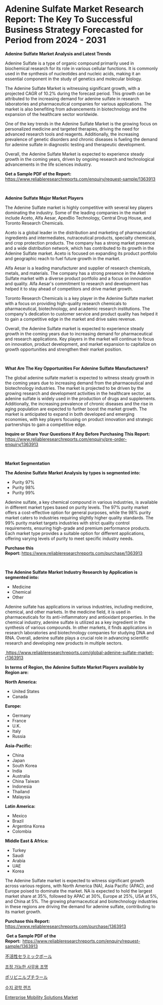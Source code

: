 <p><h1>Adenine Sulfate Market Research Report: The Key To Successful Business Strategy Forecasted for Period from 2024 - 2031</h1></p><p><strong>Adenine Sulfate Market Analysis and Latest Trends</strong></p>
<p><p>Adenine Sulfate is a type of organic compound primarily used in biochemical research for its role in various cellular functions. It is commonly used in the synthesis of nucleotides and nucleic acids, making it an essential component in the study of genetics and molecular biology.</p><p>The Adenine Sulfate Market is witnessing significant growth, with a projected CAGR of 10.2% during the forecast period. This growth can be attributed to the increasing demand for adenine sulfate in research laboratories and pharmaceutical companies for various applications. The market is also benefiting from advancements in biotechnology and the expansion of the healthcare sector worldwide.</p><p>One of the key trends in the Adenine Sulfate Market is the growing focus on personalized medicine and targeted therapies, driving the need for advanced research tools and reagents. Additionally, the increasing prevalence of genetic disorders and chronic diseases is fueling the demand for adenine sulfate in diagnostic testing and therapeutic development.</p><p>Overall, the Adenine Sulfate Market is expected to experience steady growth in the coming years, driven by ongoing research and technological advancements in the life sciences industry.</p></p>
<p><strong>Get a Sample PDF of the Report:&nbsp;</strong> <a href="https://www.reliableresearchreports.com/enquiry/request-sample/1363913">https://www.reliableresearchreports.com/enquiry/request-sample/1363913</a></p>
<p>&nbsp;</p>
<p><strong>Adenine Sulfate Major Market Players</strong></p>
<p><p>The Adenine Sulfate market is highly competitive with several key players dominating the industry. Some of the leading companies in the market include Aceto, Alfa Aesar, ApexBio Technology, Central Drug House, and Toronto Research Chemicals.</p><p>Aceto is a global leader in the distribution and marketing of pharmaceutical ingredients and intermediates, nutraceutical products, specialty chemicals, and crop protection products. The company has a strong market presence and a wide distribution network, which has contributed to its growth in the Adenine Sulfate market. Aceto is focused on expanding its product portfolio and geographic reach to fuel future growth in the market.</p><p>Alfa Aesar is a leading manufacturer and supplier of research chemicals, metals, and materials. The company has a strong presence in the Adenine Sulfate market with a diverse product portfolio and a focus on innovation and quality. Alfa Aesar's commitment to research and development has helped it to stay ahead of competitors and drive market growth.</p><p>Toronto Research Chemicals is a key player in the Adenine Sulfate market with a focus on providing high-quality research chemicals to pharmaceutical, biotechnology, and academic research institutions. The company's dedication to customer service and product quality has helped it to gain a competitive edge in the market and drive sales revenue.</p><p>Overall, the Adenine Sulfate market is expected to experience steady growth in the coming years due to increasing demand for pharmaceutical and research applications. Key players in the market will continue to focus on innovation, product development, and market expansion to capitalize on growth opportunities and strengthen their market position.</p></p>
<p>&nbsp;</p>
<p><strong>What Are The Key Opportunities For Adenine Sulfate Manufacturers?</strong></p>
<p><p>The global adenine sulfate market is expected to witness steady growth in the coming years due to increasing demand from the pharmaceutical and biotechnology industries. The market is projected to be driven by the growing research and development activities in the healthcare sector, as adenine sulfate is widely used in the production of drugs and supplements. Additionally, the increasing prevalence of chronic diseases and the rise in aging population are expected to further boost the market growth. The market is anticipated to expand in both developed and emerging economies, with key players focusing on product innovation and strategic partnerships to gain a competitive edge.</p></p>
<p><strong>Inquire or Share Your Questions If Any Before Purchasing This Report:</strong> <a href="https://www.reliableresearchreports.com/enquiry/pre-order-enquiry/1363913">https://www.reliableresearchreports.com/enquiry/pre-order-enquiry/1363913</a></p>
<p>&nbsp;</p>
<p><strong>Market Segmentation</strong></p>
<p><strong>The Adenine Sulfate Market Analysis by types is segmented into:</strong></p>
<p><ul><li>Purity 97%</li><li>Purity 98%</li><li>Purity 99%</li></ul></p>
<p><p>Adenine sulfate, a key chemical compound in various industries, is available in different market types based on purity levels. The 97% purity market offers a cost-effective option for general purposes, while the 98% purity market caters to industries requiring slightly higher quality standards. The 99% purity market targets industries with strict quality control requirements, ensuring high-grade and premium performance products. Each market type provides a suitable option for different applications, offering varying levels of purity to meet specific industry needs.</p></p>
<p><strong>Purchase this Report:&nbsp;</strong><a href="https://www.reliableresearchreports.com/purchase/1363913">https://www.reliableresearchreports.com/purchase/1363913</a></p>
<p>&nbsp;</p>
<p><strong>The Adenine Sulfate Market Industry Research by Application is segmented into:</strong></p>
<p><ul><li>Medicine</li><li>Chemical</li><li>Other</li></ul></p>
<p><p>Adenine sulfate has applications in various industries, including medicine, chemical, and other markets. In the medicine field, it is used in pharmaceuticals for its anti-inflammatory and antioxidant properties. In the chemical industry, adenine sulfate is utilized as a key ingredient in the synthesis of various compounds. In other markets, it finds applications in research laboratories and biotechnology companies for studying DNA and RNA. Overall, adenine sulfate plays a crucial role in advancing scientific research and developing new products in multiple sectors.</p></p>
<p><a href="https://www.reliableresearchreports.com/global-adenine-sulfate-market-r1363913">&nbsp;https://www.reliableresearchreports.com/global-adenine-sulfate-market-r1363913</a></p>
<p><strong>In terms of Region, the Adenine Sulfate Market Players available by Region are:</strong></p>
<p>
    <p> <strong> North America: </strong>
        <ul>
            <li>United States</li>
            <li>Canada</li>
        </ul>
        </p> 
    <p> <strong> Europe: </strong>
        <ul>
            <li>Germany</li>
            <li>France</li>
            <li>U.K.</li>
            <li>Italy</li>
            <li>Russia</li>
        </ul>
        </p> 
    <p> <strong> Asia-Pacific: </strong>
        <ul>
            <li>China</li>
            <li>Japan</li>
            <li>South Korea</li>
            <li>India</li>
            <li>Australia</li>
            <li>China Taiwan</li>
            <li>Indonesia</li>
            <li>Thailand</li>
            <li>Malaysia</li>
        </ul>
        </p> 
    <p> <strong> Latin America: </strong>
        <ul>
            <li>Mexico</li>
            <li>Brazil</li>
            <li>Argentina Korea</li>
            <li>Colombia</li>
        </ul>
        </p> 
    <p> <strong> Middle East & Africa: </strong>
        <ul>
            <li>Turkey</li>
            <li>Saudi</li>
            <li>Arabia</li>
            <li>UAE</li>
            <li>Korea</li>
        </ul>
    </p>
    </p>
<p><p>The Adenine Sulfate market is expected to witness significant growth across various regions, with North America (NA), Asia Pacific (APAC), and Europe poised to dominate the market. NA is expected to hold the largest market share at 35%, followed by APAC at 30%, Europe at 25%, USA at 5%, and China at 5%. The growing pharmaceutical and biotechnology industries in these regions are driving the demand for adenine sulfate, contributing to its market growth.</p></p>
<p><strong>Purchase this Report: </strong><a href="https://www.reliableresearchreports.com/purchase/1363913">https://www.reliableresearchreports.com/purchase/1363913</a></p>
<p>&nbsp;<strong>Get a Sample PDF of the Report:&nbsp;&nbsp;</strong><a href="https://www.reliableresearchreports.com/enquiry/request-sample/1363913">https://www.reliableresearchreports.com/enquiry/request-sample/1363913</a></p>
<p><strong></strong></p>
<p><p><a href="https://medium.com/@timslater46/%E3%82%A4%E3%83%8A%E3%83%BC%E3%83%88%E3%82%BB%E3%83%A9%E3%83%9F%E3%83%83%E3%82%AF%E3%83%9C%E3%83%BC%E3%83%AB%E5%B8%82%E5%A0%B4%E3%81%AE%E5%88%86%E6%9E%90-%E3%82%B0%E3%83%AD%E3%83%BC%E3%83%90%E3%83%AB%E7%94%A3%E6%A5%AD%E3%81%AE%E8%A6%8B%E9%80%9A%E3%81%97%E3%81%A8%E4%BA%88%E6%B8%AC-2024%E5%B9%B4%E3%81%8B%E3%82%892031%E5%B9%B4-3b1a80647f1e">不活性セラミックボール</a></p><p><a href="https://medium.com/@corneliutrifa2022/%EA%B0%80%EB%B3%80%ED%98%95-%EC%82%AC%EB%AC%B4%EC%8B%A4-%EC%A1%B0%EB%AA%85-%EC%8B%9C%EC%9E%A5-%EA%B2%BD%EC%9F%81-%EB%B6%84%EC%84%9D-%EC%8B%9C%EC%9E%A5-%EB%8F%99%ED%96%A5-%EB%B0%8F-2031%EB%85%84%EA%B9%8C%EC%A7%80%EC%9D%98-%EC%98%88%EC%B8%A1-4c03513868b6">조정 가능한 사무용 조명</a></p><p><a href="https://medium.com/@dixiegrimes2023/%E3%83%9D%E3%83%AA%E3%83%93%E3%83%8B%E3%83%AB%E3%83%96%E3%83%81%E3%83%A9%E3%83%BC%E3%83%AB%E5%B8%82%E5%A0%B4%E3%83%AC%E3%83%9D%E3%83%BC%E3%83%88%E3%81%AF-%E3%81%93%E3%81%AE%E5%B8%82%E5%A0%B4%E3%81%AE%E6%9C%80%E6%96%B0%E3%81%AE%E3%83%88%E3%83%AC%E3%83%B3%E3%83%89%E3%82%84%E6%88%90%E9%95%B7%E3%81%AE%E6%A9%9F%E4%BC%9A%E3%82%92%E6%98%8E%E3%82%89%E3%81%8B%E3%81%AB%E3%81%97%E3%81%BE%E3%81%99-32d4d69c4cec">ポリビニルブチラール</a></p><p><a href="https://medium.com/@dallasrrellwg/%EC%88%98%EC%A7%80-%EA%B4%91%ED%95%99-%EB%A0%8C%EC%A6%88-%EC%8B%9C%EC%9E%A5-%EA%B7%9C%EB%AA%A8-cagr-%ED%8A%B8%EB%A0%8C%EB%93%9C-2024-2030-fb36c1fc2058">수지 광학 렌즈</a></p><p><a href="https://github.com/lorenzaSchmeler/Market-Research-Report-List-2/blob/main/enterprise-mobility-solutions-market.md">Enterprise Mobility Solutions Market</a></p></p>